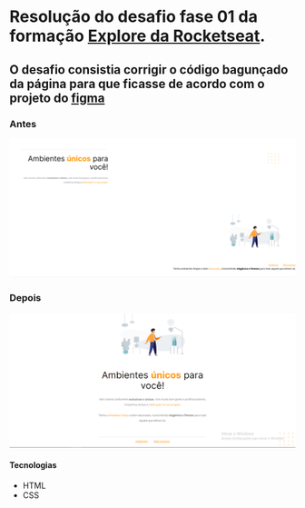 <h1>Resolução do desafio fase 01 da formação <a href="https://rocketseat.com/explore">Explore da Rocketseat</a>.</h1>

<h2>O desafio consistia corrigir o código bagunçado da página para que ficasse de acordo com o projeto do <a href="https://www.figma.com/design/fAvYZz4dPV5MfhL77XkqkD/Explorer---Projeto-01?node-id=1-2&t=SdBAT5S6VqwgFvzJ-0">figma</a></h2>
<h3>Antes</h3>
<img src="./images/antes.png" alt="imagem do desafio contendo uma página de web site com as imagens e textos em locais desordenados"/>
<h3>Depois</h3>
<img src="./images/concluido.PNG" alt="imagem do desafio concluído com a página web site organizada" />

<h4>Tecnologias</h4>
<ul>
  <li>HTML</li>
  <li>CSS</li>
</ul>
